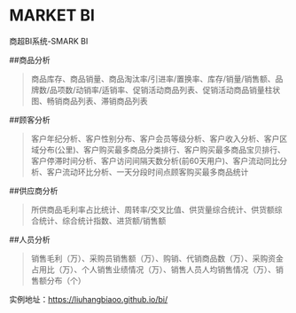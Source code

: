 # MARKET BI
商超BI系统-SMARK BI

##商品分析

  >商品库存、商品销量、商品淘汰率/引进率/置换率、库存/销量/销售额、品牌数/品项数/动销率/适销率、促销活动商品列表、促销活动商品销量柱状图、畅销商品列表、滞销商品列表


##顾客分析

 >客户年纪分析、客户性别分布、客户会员等级分析、客户收入分析、客户区域分布(公里)、客户购买最多商品分类排行、客户购买最多商品宝贝排行、客户停滞时间分析、客户访问间隔天数分析(前60天用户)、客户流动同比分析、客户流动环比分析、一天分段时间点顾客购买最多商品统计

##供应商分析

 >所供商品毛利率占比统计、周转率/交叉比值、供货量综合统计、供货额综合统计、综合统计指数、进货额/销售额

##人员分析

 >销售毛利（万）、采购员销售额（万）、购销、代销商品数（万）、采购资金占用比（万）、个人销售业绩情况（万）、销售人员人均销售情况（万）、销售额分布（个）


实例地址：https://liuhangbiaoo.github.io/bi/
